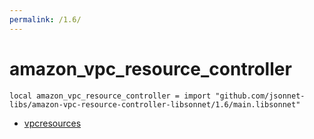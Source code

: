 ```yaml
---
permalink: /1.6/
---
```


# amazon_vpc_resource_controller

```jsonnet
local amazon_vpc_resource_controller = import "github.com/jsonnet-libs/amazon-vpc-resource-controller-libsonnet/1.6/main.libsonnet"
```



* [vpcresources](vpcresources/index.md)
